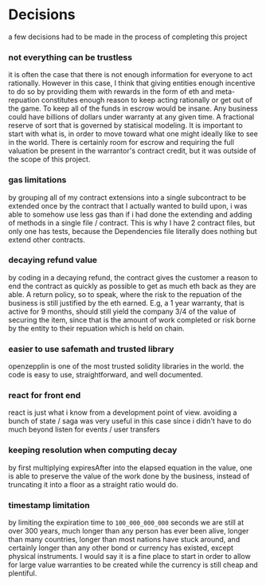 # Decisions

a few decisions had to be made in the process of completing this project

### not everything can be trustless
  
it is often the case that there is not enough information for everyone to act rationally. However in this case, I think that giving entities enough incentive to do so by providing them with rewards in the form of eth and meta-repuation constitutes enough reason to keep acting rationally or get out of the game. To keep all of the funds in escrow would be insane. Any business could have billions of dollars under warranty at any given time. A fractional reserve of sort that is governed by statisical modeling. It is important to start with what is, in order to move toward what one might ideally like to see in the world. There is certainly room for escrow and requiring the full valuation be present in the warrantor's contract credit, but it was outside of the scope of this project.

### gas limitations

by grouping all of my contract extensions into a single subcontract to be extended once by the contract that I actually wanted to build upon, i was able to somehow use less gas than if i had done the extending and adding of methods in a single file / contract. This is why I have 2 contract files, but only one has tests, because the Dependencies file literally does nothing but extend other contracts.

### decaying refund value

by coding in a decaying refund, the contract gives the customer a reason to end the contract as quickly as possible to get as much eth back as they are able. A return policy, so to speak, where the risk to the repuation of the business is still justified by the eth earned. E.g, a 1 year warranty, that is active for 9 months, should still yield the company 3/4 of the value of securing the item, since that is the amount of work completed or risk borne by the entity to their repuation which is held on chain.

### easier to use safemath and trusted library

openzepplin is one of the most trusted solidity libraries in the world. the code is easy to use, straightforward, and well documented.

### react for front end

react is just what i know from a development point of view. avoiding a bunch of state / saga was very useful in this case since i didn't have to do much beyond listen for events / user transfers

### keeping resolution when computing decay

by first multiplying expiresAfter into the elapsed equation in the value, one is able to preserve the value of the work done by the business, instead of truncating it into a floor as a straight ratio would do.

### timestamp limitation

by limiting the expiration time to `100_000_000_000` seconds we are still at over 300 years, much longer than any person has ever been alive, longer than many countries, longer than most nations have stuck around, and certainly longer than any other bond or currency has existed, except physical instruments. I would say it is a fine place to start in order to allow for large value warranties to be created while the currency is still cheap and plentiful.
